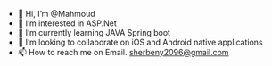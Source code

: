 - 👋 Hi, I’m @Mahmoud
- 👀 I’m interested in ASP.Net 
- 🌱 I’m currently learning JAVA Spring boot
- 💞️ I’m looking to collaborate on iOS and Android native applications 
- 📫 How to reach me on Email. sherbeny2096@gmail.com

